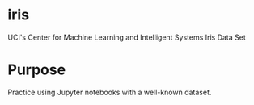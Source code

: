# iris
UCI's Center for Machine Learning and Intelligent Systems Iris Data Set

# Purpose
Practice using Jupyter notebooks with a well-known dataset.
